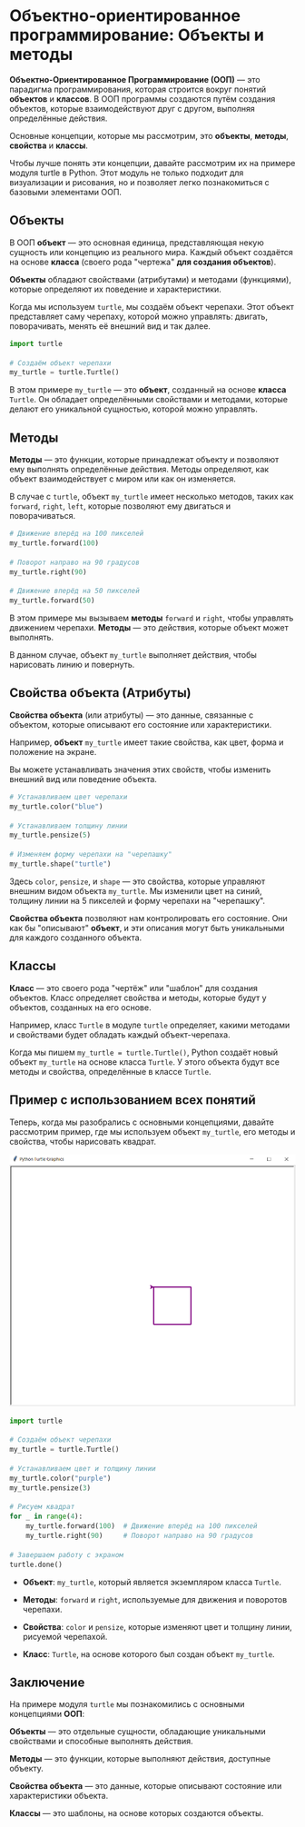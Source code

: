 # Объектно-ориентированное программирование: Объекты и методы 

**Объектно-Ориентированное Программирование (ООП)** — это парадигма программирования, которая строится вокруг понятий **объектов** и **классов**. В ООП программы создаются путём создания объектов, которые взаимодействуют друг с другом, выполняя определённые действия.

Основные концепции, которые мы рассмотрим, это **объекты**, **методы**, **свойства** и **классы**.

Чтобы лучше понять эти концепции, давайте рассмотрим их на примере модуля turtle в Python. Этот модуль не только подходит для визуализации и рисования, но и позволяет легко познакомиться с базовыми элементами ООП.

## Объекты

В ООП **объект** — это основная единица, представляющая некую сущность или концепцию из реального мира. Каждый объект создаётся на основе **класса** (своего рода "чертежа" **для создания объектов**). 

**Объекты** обладают свойствами (атрибутами) и методами (функциями), которые определяют их поведение и характеристики.

Когда мы используем `turtle`, мы создаём объект черепахи. Этот объект представляет саму черепаху, которой можно управлять: двигать, поворачивать, менять её внешний вид и так далее.

```python
import turtle

# Создаём объект черепахи
my_turtle = turtle.Turtle()
```

В этом примере `my_turtle` — это **объект**, созданный на основе **класса** `Turtle`. Он обладает определёнными свойствами и методами, которые делают его уникальной сущностью, которой можно управлять.

## Методы

**Методы** — это функции, которые принадлежат объекту и позволяют ему выполнять определённые действия. Методы определяют, как объект взаимодействует с миром или как он изменяется. 

В случае с `turtle`, объект `my_turtle` имеет несколько методов, таких как `forward`, `right`, `left`, которые позволяют ему двигаться и поворачиваться.

```python
# Движение вперёд на 100 пикселей
my_turtle.forward(100)

# Поворот направо на 90 градусов
my_turtle.right(90)

# Движение вперёд на 50 пикселей
my_turtle.forward(50)
```

В этом примере мы вызываем **методы** `forward` и `right`, чтобы управлять движением черепахи. **Методы** — это действия, которые объект может выполнять. 

В данном случае, объект `my_turtle` выполняет действия, чтобы нарисовать линию и повернуть.

## Свойства объекта (Атрибуты)

**Свойства объекта** (или атрибуты) — это данные, связанные с объектом, которые описывают его состояние или характеристики. 

Например, **объект** `my_turtle` имеет такие свойства, как цвет, форма и положение на экране.

Вы можете устанавливать значения этих свойств, чтобы изменить внешний вид или поведение объекта.

```python
# Устанавливаем цвет черепахи
my_turtle.color("blue")

# Устанавливаем толщину линии
my_turtle.pensize(5)

# Изменяем форму черепахи на "черепашку"
my_turtle.shape("turtle")
```

Здесь `color`, `pensize`, и `shape` — это свойства, которые управляют внешним видом объекта `my_turtle`. Мы изменили цвет на синий, толщину линии на 5 пикселей и форму черепахи на "черепашку".

**Свойства объекта** позволяют нам контролировать его состояние. Они как бы "описывают" **объект**, и эти описания могут быть уникальными для каждого созданного объекта.

## Классы

**Класс** — это своего рода "чертёж" или "шаблон" для создания объектов. Класс определяет свойства и методы, которые будут у объектов, созданных на его основе. 

Например, класс `Turtle` в модуле `turtle` определяет, какими методами и свойствами будет обладать каждый объект-черепаха.

Когда мы пишем `my_turtle = turtle.Turtle()`, Python создаёт новый объект `my_turtle` на основе класса `Turtle`. У этого объекта будут все методы и свойства, определённые в классе `Turtle`.

## Пример с использованием всех понятий

Теперь, когда мы разобрались с основными концепциями, давайте рассмотрим пример, где мы используем объект `my_turtle`, его методы и свойства, чтобы нарисовать квадрат.

<div>
    <img src="images/t1.png">
</div>

```python
import turtle

# Создаём объект черепахи
my_turtle = turtle.Turtle()

# Устанавливаем цвет и толщину линии
my_turtle.color("purple")
my_turtle.pensize(3)

# Рисуем квадрат
for _ in range(4):
    my_turtle.forward(100)  # Движение вперёд на 100 пикселей
    my_turtle.right(90)     # Поворот направо на 90 градусов

# Завершаем работу с экраном
turtle.done()
```

- **Объект**: `my_turtle`, который является экземпляром класса `Turtle`.

- **Методы**: `forward` и `right`, используемые для движения и поворотов черепахи.

- **Свойства**: `color` и `pensize`, которые изменяют цвет и толщину линии, рисуемой черепахой.

- **Класс**: `Turtle`, на основе которого был создан объект `my_turtle`.

## Заключение

На примере модуля `turtle` мы познакомились с основными концепциями **ООП**:

**Объекты** — это отдельные сущности, обладающие уникальными свойствами и способные выполнять действия.

**Методы** — это функции, которые выполняют действия, доступные объекту.

**Свойства объекта** — это данные, которые описывают состояние или характеристики объекта.

**Классы** — это шаблоны, на основе которых создаются объекты.
